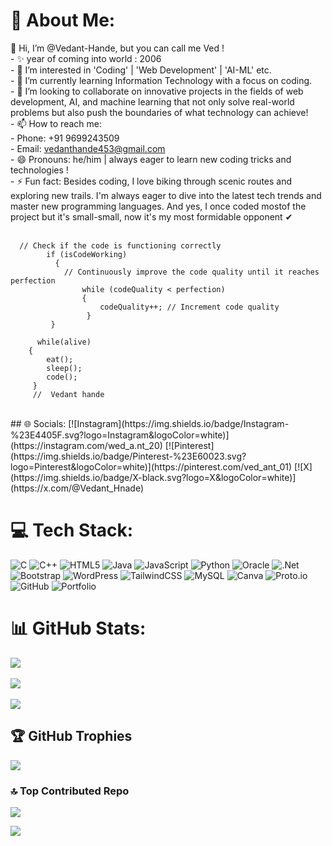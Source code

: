 # 💫 About Me:
 👋 Hi, I’m @Vedant-Hande, but you can call me Ved !<br>- ✨ year of coming into world : 2006<br>- 👀 I’m interested in 'Coding' | 'Web Development' | 'AI-ML' etc.<br>- 🌱 I’m currently learning Information Technology with a focus on coding.<br>- 💞️ I’m looking to collaborate on innovative projects in the fields of web development, AI, and machine learning that not only solve real-world problems but also push the boundaries of what technology can achieve!<br>- 📫 How to reach me: <br>  - Phone: +91 9699243509<br>  - Email: vedanthande453@gmail.com<br>- 😄 Pronouns: he/him | always eager to learn new coding tricks and technologies !<br>- ⚡ Fun fact: Besides coding, I love biking through scenic routes and exploring new trails. I'm always eager to dive into the latest tech trends and master new programming languages. And yes, I once coded mostof the project but it's small-small, now it's my most formidable opponent ✔<br><br>

      // Check if the code is functioning correctly
            if (isCodeWorking)
              {
                // Continuously improve the code quality until it reaches perfection
                    while (codeQuality < perfection)
                    {
                        codeQuality++; // Increment code quality
                     }
             }

          while(alive)
        {
            eat();
            sleep();
            code();
         }
         //  Vedant hande
  <br/>
## 🌐 Socials:
[![Instagram](https://img.shields.io/badge/Instagram-%23E4405F.svg?logo=Instagram&logoColor=white)](https://instagram.com/wed_a.nt_20) [![Pinterest](https://img.shields.io/badge/Pinterest-%23E60023.svg?logo=Pinterest&logoColor=white)](https://pinterest.com/ved_ant_01) [![X](https://img.shields.io/badge/X-black.svg?logo=X&logoColor=white)](https://x.com/@Vedant_Hnade) 

# 💻 Tech Stack:
![C](https://img.shields.io/badge/c-%2300599C.svg?style=flat&logo=c&logoColor=white) ![C++](https://img.shields.io/badge/c++-%2300599C.svg?style=flat&logo=c%2B%2B&logoColor=white) ![HTML5](https://img.shields.io/badge/html5-%23E34F26.svg?style=flat&logo=html5&logoColor=white) ![Java](https://img.shields.io/badge/java-%23ED8B00.svg?style=flat&logo=openjdk&logoColor=white) ![JavaScript](https://img.shields.io/badge/javascript-%23323330.svg?style=flat&logo=javascript&logoColor=%23F7DF1E) ![Python](https://img.shields.io/badge/python-3670A0?style=flat&logo=python&logoColor=ffdd54) ![Oracle](https://img.shields.io/badge/Oracle-F80000?style=flat&logo=oracle&logoColor=white) ![.Net](https://img.shields.io/badge/.NET-5C2D91?style=flat&logo=.net&logoColor=white) ![Bootstrap](https://img.shields.io/badge/bootstrap-%238511FA.svg?style=flat&logo=bootstrap&logoColor=white) ![WordPress](https://img.shields.io/badge/WordPress-%23117AC9.svg?style=flat&logo=WordPress&logoColor=white) ![TailwindCSS](https://img.shields.io/badge/tailwindcss-%2338B2AC.svg?style=flat&logo=tailwind-css&logoColor=white) ![MySQL](https://img.shields.io/badge/mysql-4479A1.svg?style=flat&logo=mysql&logoColor=white) ![Canva](https://img.shields.io/badge/Canva-%2300C4CC.svg?style=flat&logo=Canva&logoColor=white) ![Proto.io](https://img.shields.io/badge/Proto.io-161637?style=flat&logo=proto.io&logoColor=00e5ff) ![GitHub](https://img.shields.io/badge/github-%23121011.svg?style=flat&logo=github&logoColor=white) ![Portfolio](https://img.shields.io/badge/Portfolio-%23000000.svg?style=flat&logo=firefox&logoColor=#FF7139)
<br/>
# 📊 GitHub Stats:
![](https://github-readme-stats.vercel.app/api?username=vedant-hande&theme=blue_navy&hide_border=false&include_all_commits=false&count_private=true)<br/><br/>
![](https://github-readme-streak-stats.herokuapp.com/?user=vedant-hande&theme=blue_navy&hide_border=false)<br/><br/>
![](https://github-readme-stats.vercel.app/api/top-langs/?username=vedant-hande&theme=blue_navy&hide_border=false&include_all_commits=false&count_private=true&layout=compact)
<br/>
## 🏆 GitHub Trophies
![](https://github-profile-trophy.vercel.app/?username=vedant-hande&theme=radical&no-frame=false&no-bg=true&margin-w=4)
<br/>

### 🔝 Top Contributed Repo
![](https://github-contributor-stats.vercel.app/api?username=vedant-hande&limit=5&theme=blue_navy&combine_all_yearly_contributions=true)
<br/>

[![](https://visitcount.itsvg.in/api?id=vedant-hande&icon=2&color=12)](https://visitcount.itsvg.in)


